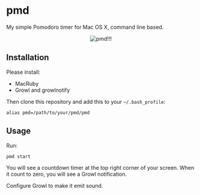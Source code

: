 pmd
====

My simple Pomodoro timer for Mac OS X, command line based.

<p style="text-align:center"><img src="http://i.imgur.com/Kk7CY.png" alt="pmd!!!"></p>

Installation
-------------
Please install:

* MacRuby
* Growl and growlnotify

Then clone this repository and add this to your `~/.bash_profile`:

    alias pmd=/path/to/your/pmd/pmd

Usage
--------

Run:

    pmd start

You will see a countdown timer at the top right corner of your screen. When it count to zero, you will see a Growl notification.

Configure Growl to make it emit sound.